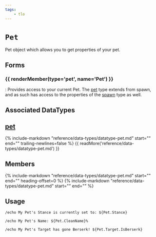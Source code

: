 ```yaml
---
tags:
    - tlo
---
```

# `Pet`

<!--tlo-desc-start-->
Pet object which allows you to get properties of your pet.
<!--tlo-desc-end-->
## Forms
<!--tlo-forms-start-->
### {{ renderMember(type='pet', name='Pet') }}

:   Provides access to your current Pet. The [pet](../data-types/datatype-pet.md) type extends from spawn, and as such 
    has access to the properties of the [spawn](../data-types/datatype-spawn.md) type as well.
<!--tlo-forms-end-->

## Associated DataTypes

## [pet](../data-types/datatype-pet.md)
{%
  include-markdown "reference/data-types/datatype-pet.md"
  start="<!--dt-desc-start-->"
  end="<!--dt-desc-end-->"
  trailing-newlines=false
%} {{ readMore('reference/data-types/datatype-pet.md') }}

<h2>Members</h2>
{%
  include-markdown "reference/data-types/datatype-pet.md"
  start="<!--dt-members-start-->"
  end="<!--dt-members-end-->"
  heading-offset=0
%}
{%
  include-markdown "reference/data-types/datatype-pet.md"
  start="<!--dt-linkrefs-start-->"
  end="<!--dt-linkrefs-end-->"
%}

## Usage

```
/echo My Pet's Stance is currently set to: ${Pet.Stance}
```

```
/echo My Pet's Name: ${Pet.CleanName}%
```

```
/echo My Pet's Target has gone Berserk! ${Pet.Target.IsBerserk}
```
<!--tlo-linkrefs-start-->
[pet]: ../data-types/datatype-pet.md
<!--tlo-linkrefs-end-->